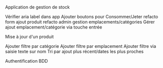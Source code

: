Application de gestion de stock

Vérifier aria label dans app
Ajouter boutons pour Consommer/Jeter
refacto form ajout produit
refacto admin gestion emplacements/catégories
Gérer ajout emplacement/catégorie via touche entrée

Mise à jour d'un produit

Ajouter filtre par catégorie
Ajouter filtre par emplacement
Ajouter filtre via saisie texte sur nom
Tri par ajout plus récent/dates les plus proches

Authentification
BDD
